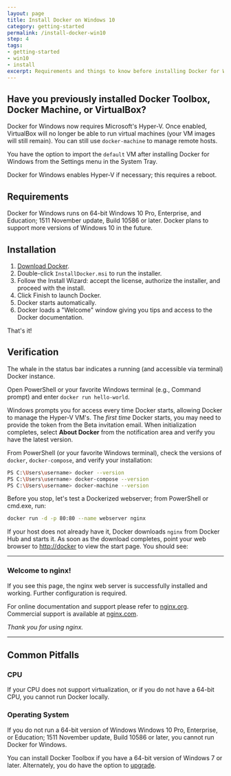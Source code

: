```yaml
---
layout: page
title: Install Docker on Windows 10
category: getting-started
permalink: /install-docker-win10
step: 4
tags:
- getting-started
- win10
- install
excerpt: Requirements and things to know before installing Docker for Win 10.
---
```


## Have you previously installed Docker Toolbox, Docker Machine, or VirtualBox?

Docker for Windows now requires Microsoft's Hyper-V. Once enabled, VirtualBox will no longer be able to run virtual machines (your VM images will still remain). You can still use `docker-machine` to manage remote hosts.

You have the option to import the `default` VM after installing Docker for Windows from the Settings menu in the System Tray.

Docker for Windows enables Hyper-V if necessary; this requires a reboot.

## Requirements

Docker for Windows runs on 64-bit Windows 10 Pro, Enterprise, and Education; 1511 November update, Build 10586 or later. Docker plans to support more versions of Windows 10 in the future.

## Installation

1. [Download Docker](https://download.docker.com/win/beta/InstallDocker.msi).
2. Double-click `InstallDocker.msi` to run the installer.
3. Follow the Install Wizard: accept the license, authorize the installer, and proceed with the install.
4. Click Finish to launch Docker.
5. Docker starts automatically.
6. Docker loads a "Welcome" window giving you tips and access to the Docker documentation.

That's it!

## Verification

The whale in the status bar indicates a running (and accessible via terminal) Docker instance.

Open PowerShell or your favorite Windows terminal (e.g., Command prompt) and enter `docker run hello-world`.

Windows prompts you for access every time Docker starts, allowing Docker to manage the Hyper-V VM's. The *first time* Docker starts, you may need to provide the token from the Beta invitation email. When initialization completes, select **About Docker** from the notification area and verify you have the latest version.

From PowerShell (or your favorite Windows terminal), check the versions of `docker`, `docker-compose`, and verify your installation:

```bash
PS C:\Users\username> docker --version
PS C:\Users\username> docker-compose --version
PS C:\Users\username> docker-machine --version
```

Before you stop, let's test a Dockerized webserver; from PowerShell or cmd.exe, run:

```bash
docker run -d -p 80:80 --name webserver nginx
```

If your host does not already have it, Docker downloads `nginx` from Docker Hub and starts it. As soon as the download completes, point your web browser to [http://docker](http://docker) to view the start page. You should see:

********

### Welcome to nginx!

If you see this page, the nginx web server is successfully installed and working. Further configuration is required.

For online documentation and support please refer to [nginx.org](http://nginx.org).
Commercial support is available at [nginx.com](http://nginx.com).

*Thank you for using nginx.*

********


## Common Pitfalls

### CPU

If your CPU does not support virtualization, or if you do not have a 64-bit CPU, you cannot run Docker locally.

### Operating System

If you do not run a 64-bit version of Windows Windows 10 Pro, Enterprise, or Education; 1511 November update, Build 10586 or later, you cannot run Docker for Windows.

You can install Docker Toolbox if you have a 64-bit version of Windows 7 or later. Alternately, you do have the option to [upgrade](https://www.microsoft.com/en-us/windows/windows-10-upgrade).

